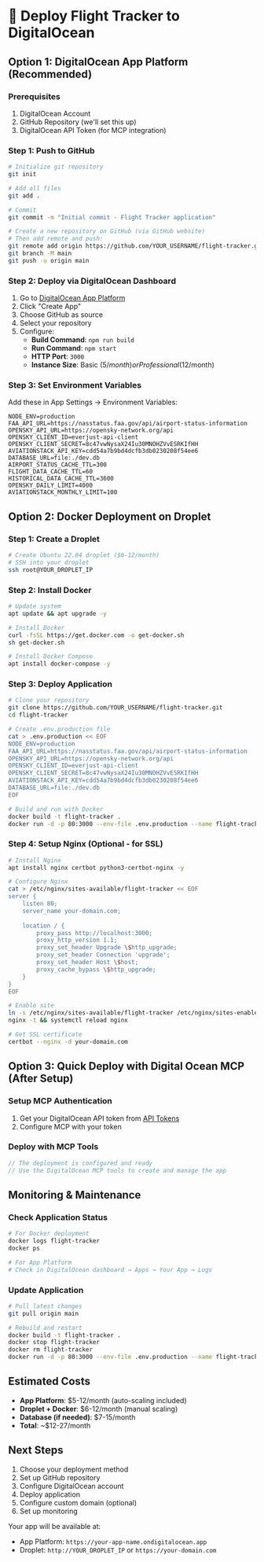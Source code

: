 # 🚀 Deploy Flight Tracker to DigitalOcean

## Option 1: DigitalOcean App Platform (Recommended)

### Prerequisites
1. DigitalOcean Account
2. GitHub Repository (we'll set this up)
3. DigitalOcean API Token (for MCP integration)

### Step 1: Push to GitHub

```bash
# Initialize git repository
git init

# Add all files
git add .

# Commit
git commit -m "Initial commit - Flight Tracker application"

# Create a new repository on GitHub (via GitHub website)
# Then add remote and push:
git remote add origin https://github.com/YOUR_USERNAME/flight-tracker.git
git branch -M main
git push -u origin main
```

### Step 2: Deploy via DigitalOcean Dashboard

1. Go to [DigitalOcean App Platform](https://cloud.digitalocean.com/apps)
2. Click "Create App"
3. Choose GitHub as source
4. Select your repository
5. Configure:
   - **Build Command**: `npm run build`
   - **Run Command**: `npm start`
   - **HTTP Port**: `3000`
   - **Instance Size**: Basic ($5/month) or Professional ($12/month)

### Step 3: Set Environment Variables

Add these in App Settings → Environment Variables:

```env
NODE_ENV=production
FAA_API_URL=https://nasstatus.faa.gov/api/airport-status-information
OPENSKY_API_URL=https://opensky-network.org/api
OPENSKY_CLIENT_ID=everjust-api-client
OPENSKY_CLIENT_SECRET=8c47vwNysaX24Iu30MNOHZVvESRKIfHH
AVIATIONSTACK_API_KEY=cdd54a7b9bd4dcfb3db0230208f54ee6
DATABASE_URL=file:./dev.db
AIRPORT_STATUS_CACHE_TTL=300
FLIGHT_DATA_CACHE_TTL=60
HISTORICAL_DATA_CACHE_TTL=3600
OPENSKY_DAILY_LIMIT=4000
AVIATIONSTACK_MONTHLY_LIMIT=100
```

## Option 2: Docker Deployment on Droplet

### Step 1: Create a Droplet
```bash
# Create Ubuntu 22.04 droplet ($6-12/month)
# SSH into your droplet
ssh root@YOUR_DROPLET_IP
```

### Step 2: Install Docker
```bash
# Update system
apt update && apt upgrade -y

# Install Docker
curl -fsSL https://get.docker.com -o get-docker.sh
sh get-docker.sh

# Install Docker Compose
apt install docker-compose -y
```

### Step 3: Deploy Application
```bash
# Clone your repository
git clone https://github.com/YOUR_USERNAME/flight-tracker.git
cd flight-tracker

# Create .env.production file
cat > .env.production << EOF
NODE_ENV=production
FAA_API_URL=https://nasstatus.faa.gov/api/airport-status-information
OPENSKY_API_URL=https://opensky-network.org/api
OPENSKY_CLIENT_ID=everjust-api-client
OPENSKY_CLIENT_SECRET=8c47vwNysaX24Iu30MNOHZVvESRKIfHH
AVIATIONSTACK_API_KEY=cdd54a7b9bd4dcfb3db0230208f54ee6
DATABASE_URL=file:./dev.db
EOF

# Build and run with Docker
docker build -t flight-tracker .
docker run -d -p 80:3000 --env-file .env.production --name flight-tracker flight-tracker
```

### Step 4: Setup Nginx (Optional - for SSL)
```bash
# Install Nginx
apt install nginx certbot python3-certbot-nginx -y

# Configure Nginx
cat > /etc/nginx/sites-available/flight-tracker << EOF
server {
    listen 80;
    server_name your-domain.com;
    
    location / {
        proxy_pass http://localhost:3000;
        proxy_http_version 1.1;
        proxy_set_header Upgrade \$http_upgrade;
        proxy_set_header Connection 'upgrade';
        proxy_set_header Host \$host;
        proxy_cache_bypass \$http_upgrade;
    }
}
EOF

# Enable site
ln -s /etc/nginx/sites-available/flight-tracker /etc/nginx/sites-enabled/
nginx -t && systemctl reload nginx

# Get SSL certificate
certbot --nginx -d your-domain.com
```

## Option 3: Quick Deploy with Digital Ocean MCP (After Setup)

### Setup MCP Authentication
1. Get your DigitalOcean API token from [API Tokens](https://cloud.digitalocean.com/account/api/tokens)
2. Configure MCP with your token

### Deploy with MCP Tools
```javascript
// The deployment is configured and ready
// Use the DigitalOcean MCP tools to create and manage the app
```

## Monitoring & Maintenance

### Check Application Status
```bash
# For Docker deployment
docker logs flight-tracker
docker ps

# For App Platform
# Check in DigitalOcean dashboard → Apps → Your App → Logs
```

### Update Application
```bash
# Pull latest changes
git pull origin main

# Rebuild and restart
docker build -t flight-tracker .
docker stop flight-tracker
docker rm flight-tracker
docker run -d -p 80:3000 --env-file .env.production --name flight-tracker flight-tracker
```

## Estimated Costs

- **App Platform**: $5-12/month (auto-scaling included)
- **Droplet + Docker**: $6-12/month (manual scaling)
- **Database (if needed)**: $7-15/month
- **Total**: ~$12-27/month

## Next Steps

1. Choose your deployment method
2. Set up GitHub repository
3. Configure DigitalOcean account
4. Deploy application
5. Configure custom domain (optional)
6. Set up monitoring

Your app will be available at:
- App Platform: `https://your-app-name.ondigitalocean.app`
- Droplet: `http://YOUR_DROPLET_IP` or `https://your-domain.com`

